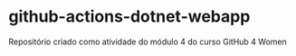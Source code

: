 # github-actions-dotnet-webapp
Repositório criado como atividade do módulo 4 do curso GitHub 4 Women
